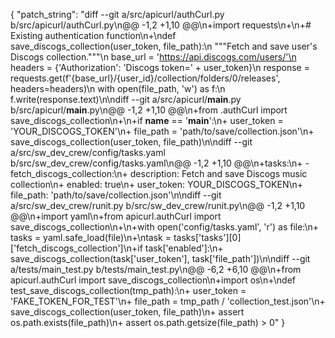 {
  "patch_string": "diff --git a/src/apicurl/authCurl.py b/src/apicurl/authCurl.py\n@@ -1,2 +1,10 @@\n+import requests\n+\n+# Existing authentication function\n+\ndef save_discogs_collection(user_token, file_path):\n    \"\"\"Fetch and save user's Discogs collection.\"\"\"\n    base_url = 'https://api.discogs.com/users/'\n    headers = {'Authorization': 'Discogs token=' + user_token}\n    response = requests.get(f'{base_url}/{user_id}/collection/folders/0/releases', headers=headers)\n    with open(file_path, 'w') as f:\n        f.write(response.text)\n\ndiff --git a/src/apicurl/__main__.py b/src/apicurl/__main__.py\n@@ -1,2 +1,10 @@\n+from .authCurl import save_discogs_collection\n+\n+if __name__ == '__main__':\n+    user_token = 'YOUR_DISCOGS_TOKEN'\n+    file_path = 'path/to/save/collection.json'\n+    save_discogs_collection(user_token, file_path)\n\ndiff --git a/src/sw_dev_crew/config/tasks.yaml b/src/sw_dev_crew/config/tasks.yaml\n@@ -1,2 +1,10 @@\n+tasks:\n+  - fetch_discogs_collection:\n+      description: Fetch and save Discogs music collection\n+      enabled: true\n+      user_token: YOUR_DISCOGS_TOKEN\n+      file_path: 'path/to/save/collection.json'\n\ndiff --git a/src/sw_dev_crew/runit.py b/src/sw_dev_crew/runit.py\n@@ -1,2 +1,10 @@\n+import yaml\n+from apicurl.authCurl import save_discogs_collection\n+\n+with open('config/tasks.yaml', 'r') as file:\n+    tasks = yaml.safe_load(file)\n+\ntask = tasks['tasks'][0]['fetch_discogs_collection']\n+if task['enabled']:\n+    save_discogs_collection(task['user_token'], task['file_path'])\n\ndiff --git a/tests/main_test.py b/tests/main_test.py\n@@ -6,2 +6,10 @@\n+from apicurl.authCurl import save_discogs_collection\n+import os\n+\ndef test_save_discogs_collection(tmp_path):\n+    user_token = 'FAKE_TOKEN_FOR_TEST'\n+    file_path = tmp_path / 'collection_test.json'\n+    save_discogs_collection(user_token, file_path)\n+    assert os.path.exists(file_path)\n+    assert os.path.getsize(file_path) > 0"
}